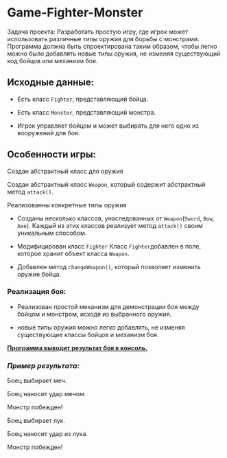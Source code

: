 # Game-Fighter-Monster
Задача проекта: Разработать простую игру, 
где игрок может использовать различные типы оружия
для борьбы с монстрами. Программа должна быть 
спроектирована таким образом, чтобы легко можно
было добавлять новые типы оружия, 
не изменяя существующий код бойцов или механизм боя.

## Исходные данные:
- Есть класс `Fighter`, представляющий бойца.

- Есть класс `Monster`, представляющий монстра.

- Игрок управляет бойцом и может выбирать для 
него одно из вооружений для боя.

## Особенности игры:
Создан абстрактный класс для оружия

Создан абстрактный класс `Weapon`, 
который содержит абстрактный метод `attack()`.

Реализованны конкретные типы оружия

- Созданы несколько классов, унаследованных 
от `Weapon`(`Sword`, `Bow`, `Axe`). 
Каждый из этих классов
реализует метод `attack()` своим уникальным способом.
- Модифицирован класс `Fighter`
Класс `Fighter`добавлен в поле, которое 
хранит объект класса `Weapon`.

- Добавлен метод `changeWeapon()`,
который позволяет изменить оружие бойца.

### Реализация боя:

- Реализован простой механизм для демонстрации боя
между бойцом и монстром, исходя из выбранного оружия.

- новые типы оружия можно легко добавлять, 
не изменяя существующие классы бойцов и механизм боя.

**[Программа выводит результат боя в консоль.]()**

### _Пример результата:_

Боец выбирает меч.

Боец наносит удар мечом.

Монстр побежден!

Боец выбирает лук.

Боец наносит удар из лука.

Монстр побежден!